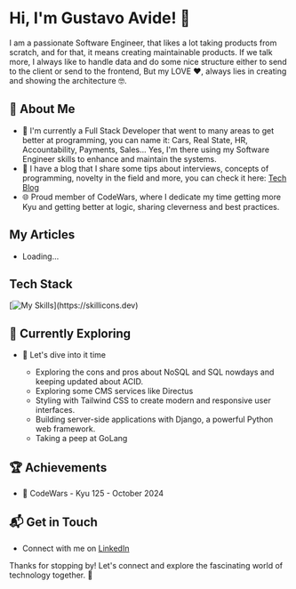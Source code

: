# Hi, I'm Gustavo Avide! 👋

I am a passionate Software Engineer, that likes a lot taking products from scratch, and for that, it means creating maintainable products. 
If we talk more, I always like to handle data and do some nice structure either to send to the client or send to the frontend,
But my LOVE ❤️, always lies in creating and showing the architecture 🤓.

<!--  ![Gustavo's Stats](https://github-readme-stats.vercel.app/api?username=gustavohdev&theme=vue-dark&show_icons=true&hide_border=true&count_private=true) -->

## 🚀 About Me

- 🔭 I'm currently a Full Stack Developer that went to many areas to get better at programming, you can name it: Cars, Real State, HR, Accountability, Payments, Sales... Yes, I'm there using my Software Engineer skills to enhance and maintain the systems.
- 📝 I have a blog that I share some tips about interviews, concepts of programming, novelty in the field and more, you can check it here: [Tech Blog](https://www.gustavoavide.com)
- 🌐 Proud member of CodeWars, where I dedicate my time getting more Kyu and getting better at logic, sharing cleverness and best practices.

## My Articles
- Loading...


## Tech Stack
[![My Skills]([https://skillicons.dev/icons?i=js,html,css,wasm](https://skillicons.dev/icons?i=html,css,typescript,aws,nextjs,react,oracle,postgresql,nodejs,mongodb,cypress,jest))](https://skillicons.dev)

## 🌱 Currently Exploring

- 🚀 Let's dive into it time
  
  - Exploring the cons and pros about NoSQL and SQL nowdays and keeping updated about ACID.
  - Exploring some CMS services like Directus
  - Styling with Tailwind CSS to create modern and responsive user interfaces.
  - Building server-side applications with Django, a powerful Python web framework.
  - Taking a peep at GoLang

 ## 🏆 Achievements

- 🌟 CodeWars - Kyu 125 - October 2024


## 📬 Get in Touch

- Connect with me on [LinkedIn](https://www.linkedin.com/in/ghsdevs/)


Thanks for stopping by! Let's connect and explore the fascinating world of technology together. 🚀



<!--

Here are some ideas to get you started:

- 🔭 I’m currently working on ...
- 🌱 I’m currently learning ...
- 👯 I’m looking to collaborate on ...
- 🤔 I’m looking for help with ...
- 💬 Ask me about ...
- 📫 How to reach me: ...
- 😄 Pronouns: ...
- ⚡ Fun fact: ...
-->
